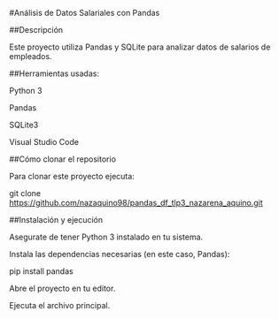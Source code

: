 #Análisis de Datos Salariales con Pandas

##Descripción

Este proyecto utiliza Pandas y SQLite para analizar datos de salarios de empleados.

##Herramientas usadas:

Python 3

Pandas

SQLite3

Visual Studio Code

##Cómo clonar el repositorio

Para clonar este proyecto ejecuta:

git clone https://github.com/nazaquino98/pandas_df_tlp3_nazarena_aquino.git

##Instalación y ejecución

Asegurate de tener Python 3 instalado en tu sistema.

Instala las dependencias necesarias (en este caso, Pandas):

pip install pandas

Abre el proyecto en tu editor.

Ejecuta el archivo principal.
